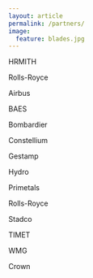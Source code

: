 ```yaml
---
layout: article
permalink: /partners/
image:
  feature: blades.jpg
---
```


HRMITH

Rolls-Royce

Airbus

BAES

Bombardier

Constellium

Gestamp

Hydro

Primetals

Rolls-Royce

Stadco

TIMET

WMG

Crown
